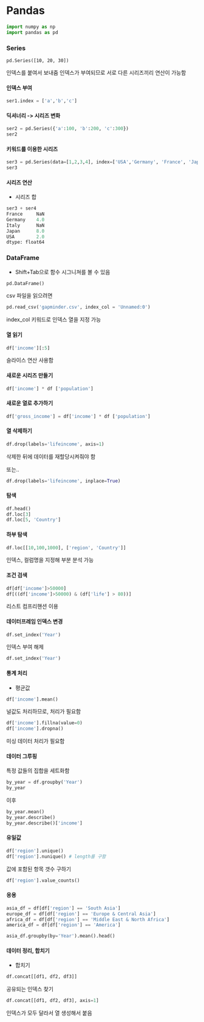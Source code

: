 # Pandas

```py
import numpy as np
import pandas as pd
```

### Series

`pd.Series([10, 20, 30])`

인덱스를 붙여서 보내줌
인덱스가 부여되므로 서로 다른 시리즈끼리 연산이 가능함

#### 인덱스 부여

```py
ser1.index = ['a','b','c']
```

#### 딕셔너리 -> 시리즈 변화

```py
ser2 = pd.Series({'a':100, 'b':200, 'c':300})
ser2
```

#### 키워드를 이용한 시리즈

```py
ser3 = pd.Series(data=[1,2,3,4], index=['USA','Germany', 'France', 'Japan'])
ser3
```

#### 시리즈 연산

* 시리즈 합

```py
ser3 + ser4
France     NaN
Germany    4.0
Italy      NaN
Japan      8.0
USA        2.0
dtype: float64
```

### DataFrame

* Shift+Tab으로 함수 시그니쳐를 볼 수 있음

```py
pd.DataFrame()
```

csv 파일을 읽으려면

```py
pd.read_csv('gapminder.csv', index_col = 'Unnamed:0')
```
index_col 키워드로 인덱스 열을 지정 가능

#### 열 읽기

```py
df['income'][:5]
```
슬라이스 연산 사용함

#### 새로운 시리즈 만들기 

```py
df['income'] * df ['population']
```

#### 새로운 열로 추가하기
```py
df['gross_income'] = df['income'] * df ['population']
```

#### 열 삭제하기

```py
df.drop(labels='lifeincome', axis=1)
```

삭제한 뒤에 데이터를 재할당시켜줘야 함

또는..

```py
df.drop(labels='lifeincome', inplace=True)
```

#### 탐색

```py
df.head()
df.loc[3]
df.loc[5, 'Country']
```

#### 하부 탐색

```py
df.loc[[10,100,1000], ['region', 'Country']]
```

인덱스, 컬럼명을 지정해 부분 분석 가능

#### 조건 검색

```py
df[df['income']>50000]
df[((df['income']>50000) & (df['life'] > 80))]
```

리스트 컴프리핸션 이용

#### 데이터프레임 인덱스 변경

```py
df.set_index('Year')
```

인덱스 부여 해제

```py
df.set_index('Year')
```

#### 통계 처리

* 평균값

```py
df['income'].mean()
```

널값도 처리하므로, 처리가 필요함

```py
df['income'].fillna(value=0)
df['income'].dropna()

```

미싱 데이터 처리가 필요함

#### 데이터 그루핑

특정 값들의 집합을 세트화함

```py
by_year = df.groupby('Year')
by_year
```

이후

```py
by_year.mean()
by_year.describe()
by_year.describe()['income']
```

#### 유일값

```py
df['region'].unique()
df['region'].nunique() # length를 구함
```

값에 포함된 항목 갯수 구하기

```py
df['region'].value_counts()
```

#### 응용

```py
asia_df = df[df['region'] == 'South Asia']
europe_df = df[df['region'] == 'Europe & Central Asia']
africa_df = df[df['region'] == 'Middle East & North Africa']
america_df = df[df['region'] == 'America']
```

```py
asia_df.groupby(by='Year').mean().head()
```

#### 데이터 정리, 합치기

* 합치기

```py
df.concat[[df1, df2, df3]]
```

공유되는 인덱스 찾기

```py
df.concat[[df1, df2, df3], axis=1]
```
인덱스가 모두 달라서 열 생성해서 붙음

